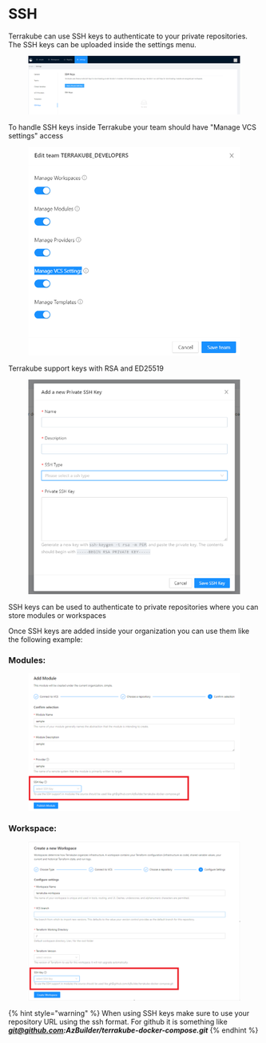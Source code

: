 # SSH

Terrakube can use SSH keys to authenticate to your private repositories. The SSH keys can be uploaded inside the settings menu.

<figure><img src="../../.gitbook/assets/image (1) (1) (1).png" alt=""><figcaption></figcaption></figure>

To handle SSH keys inside Terrakube your team should have "Manage VCS settings" access

<figure><img src="../../.gitbook/assets/image (26).png" alt=""><figcaption></figcaption></figure>

Terrakube support keys with RSA and ED25519

<figure><img src="../../.gitbook/assets/image (4).png" alt=""><figcaption></figcaption></figure>

SSH keys can be used to authenticate to private repositories where you can store modules or workspaces

Once SSH keys are added inside your organization you can use them like the following example:

### Modules:

<figure><img src="../../.gitbook/assets/image (6).png" alt=""><figcaption></figcaption></figure>

### Workspace:

<figure><img src="../../.gitbook/assets/image (14).png" alt=""><figcaption></figcaption></figure>

{% hint style="warning" %}
When using SSH keys make sure to use your repository URL using the ssh format. For github it is something like [_**git@github.com**_](mailto:git@github.com)_**:AzBuilder/terrakube-docker-compose.git**_
{% endhint %}
